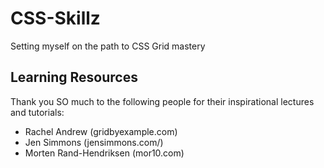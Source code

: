 # CSS-Skillz

Setting myself on the path to CSS Grid mastery

## Learning Resources

Thank you SO much to the following people for their inspirational lectures and tutorials:

* Rachel Andrew (gridbyexample.com)
* Jen Simmons (jensimmons.com/)
* Morten Rand-Hendriksen (mor10.com)
